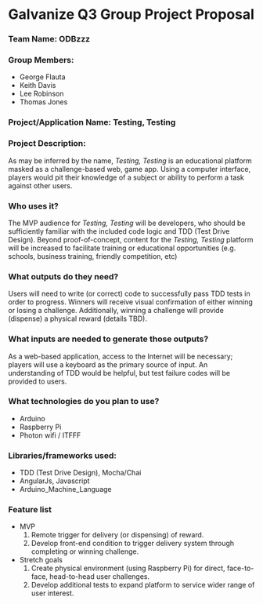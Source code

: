 # Galvanize Q3 Group Project Proposal

### Team Name: __ODBzzz__

### Group Members:
- George Flauta
- Keith Davis
- Lee Robinson
- Thomas Jones

### Project/Application Name: __Testing, Testing__

### Project Description:
As may be inferred by the name, _Testing, Testing_ is an educational platform masked as a challenge-based web, game app.  Using a computer interface, players would pit their knowledge of a subject or ability to perform a task against other users.   

### Who uses it?
The MVP audience for _Testing, Testing_ will be developers, who should be sufficiently familiar with the included code logic and TDD (Test Drive Design).  Beyond proof-of-concept, content for the _Testing, Testing_ platform will be increased to facilitate training or educational opportunities (e.g. schools, business training, friendly competition, etc)

### What outputs do they need?
Users will need to write (or correct) code to successfully pass TDD tests in order to progress.  Winners will receive visual confirmation of either winning or losing a challenge.  Additionally, winning a challenge will provide (dispense) a physical reward (details TBD).

### What inputs are needed to generate those outputs?
As a web-based application, access to the Internet will be necessary; players will use a keyboard as the primary source of input.  An understanding of TDD would be helpful, but test failure codes will be provided to users.   

### What technologies do you plan to use?
- Arduino
- Raspberry Pi
- Photon wifi / ITFFF

### Libraries/frameworks used:
- TDD (Test Drive Design), Mocha/Chai
- AngularJs, Javascript
- Arduino_Machine_Language

### Feature list
- MVP
  1. Remote trigger for delivery (or dispensing) of reward.
  2. Develop front-end condition to trigger delivery system through completing or winning challenge.
- Stretch goals
  1. Create physical environment (using Raspberry Pi) for direct, face-to-face, head-to-head user challenges.
  2. Develop additional tests to expand platform to service wider range of user interest.
  
